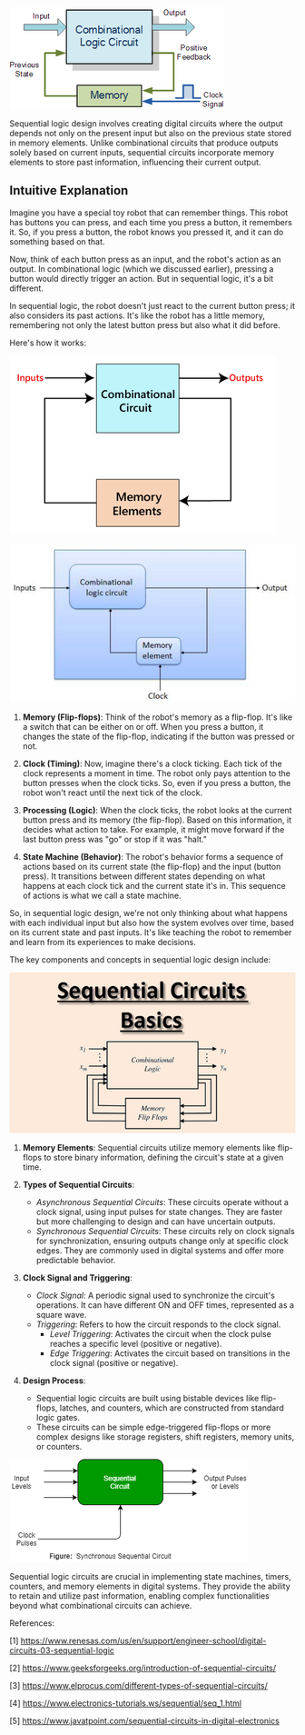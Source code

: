 ![image](1.gif)

Sequential logic design involves creating digital circuits where the output depends not only on the present input but also on the previous state stored in memory elements. Unlike combinational circuits that produce outputs solely based on current inputs, sequential circuits incorporate memory elements to store past information, influencing their current output. 

## Intuitive Explanation

Imagine you have a special toy robot that can remember things. This robot has buttons you can press, and each time you press a button, it remembers it. So, if you press a button, the robot knows you pressed it, and it can do something based on that.

Now, think of each button press as an input, and the robot's action as an output. In combinational logic (which we discussed earlier), pressing a button would directly trigger an action. But in sequential logic, it's a bit different.

In sequential logic, the robot doesn't just react to the current button press; it also considers its past actions. It's like the robot has a little memory, remembering not only the latest button press but also what it did before.

Here's how it works:

![image](3.png)

![image](4.jpg)


1. **Memory (Flip-flops)**: Think of the robot's memory as a flip-flop. It's like a switch that can be either on or off. When you press a button, it changes the state of the flip-flop, indicating if the button was pressed or not.

2. **Clock (Timing)**: Now, imagine there's a clock ticking. Each tick of the clock represents a moment in time. The robot only pays attention to the button presses when the clock ticks. So, even if you press a button, the robot won't react until the next tick of the clock.

3. **Processing (Logic)**: When the clock ticks, the robot looks at the current button press and its memory (the flip-flop). Based on this information, it decides what action to take. For example, it might move forward if the last button press was "go" or stop if it was "halt."

4. **State Machine (Behavior)**: The robot's behavior forms a sequence of actions based on its current state (the flip-flop) and the input (button press). It transitions between different states depending on what happens at each clock tick and the current state it's in. This sequence of actions is what we call a state machine.

So, in sequential logic design, we're not only thinking about what happens with each individual input but also how the system evolves over time, based on its current state and past inputs. It's like teaching the robot to remember and learn from its experiences to make decisions.

The key components and concepts in sequential logic design include:

![image](2.jpg)


1. **Memory Elements**: Sequential circuits utilize memory elements like flip-flops to store binary information, defining the circuit's state at a given time.

2. **Types of Sequential Circuits**:
   - *Asynchronous Sequential Circuits*: These circuits operate without a clock signal, using input pulses for state changes. They are faster but more challenging to design and can have uncertain outputs.
   - *Synchronous Sequential Circuits*: These circuits rely on clock signals for synchronization, ensuring outputs change only at specific clock edges. They are commonly used in digital systems and offer more predictable behavior.

3. **Clock Signal and Triggering**:
   - *Clock Signal*: A periodic signal used to synchronize the circuit's operations. It can have different ON and OFF times, represented as a square wave.
   - *Triggering*: Refers to how the circuit responds to the clock signal.
     - *Level Triggering*: Activates the circuit when the clock pulse reaches a specific level (positive or negative).
     - *Edge Triggering*: Activates the circuit based on transitions in the clock signal (positive or negative).

4. **Design Process**:
   - Sequential logic circuits are built using bistable devices like flip-flops, latches, and counters, which are constructed from standard logic gates.
   - These circuits can be simple edge-triggered flip-flops or more complex designs like storage registers, shift registers, memory units, or counters.

![image](5.png)


Sequential logic circuits are crucial in implementing state machines, timers, counters, and memory elements in digital systems. They provide the ability to retain and utilize past information, enabling complex functionalities beyond what combinational circuits can achieve.

References:

[1] https://www.renesas.com/us/en/support/engineer-school/digital-circuits-03-sequential-logic

[2] https://www.geeksforgeeks.org/introduction-of-sequential-circuits/

[3] https://www.elprocus.com/different-types-of-sequential-circuits/

[4] https://www.electronics-tutorials.ws/sequential/seq_1.html

[5] https://www.javatpoint.com/sequential-circuits-in-digital-electronics